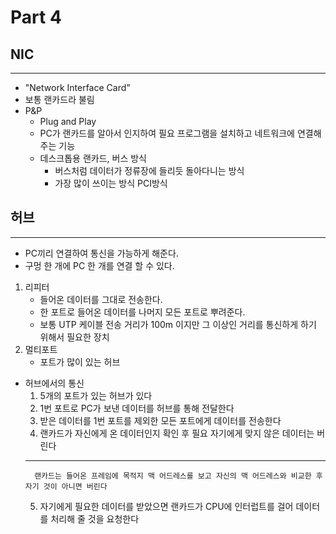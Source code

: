 # Part 4

## NIC
---
  - "Network Interface Card"
  - 보통 랜카드라 불림
  - P&P
    - Plug and Play
    - PC가 랜카드를 알아서 인지하여 필요 프로그램을 설치하고 네트워크에 연결해주는 기능
    - 데스크톱용 랜카드, 버스 방식
      - 버스처럼 데이터가 정류장에 들리듯 돌아다니는 방식
      - 가장 많이 쓰이는 방식 PCI방식
<!-- 91p.g. -->

## 허브
---
  - PC끼리 연결하여 통신을 가능하게 해준다.
  - 구멍 한 개에 PC 한 개를 연결 할 수 있다.
1. 리피터
   - 들어온 데이터를 그대로 전송한다.
   - 한 포트로 들어온 데이터를 나머지 모든 포트로 뿌려준다.
   - 보통 UTP 케이블 전송 거리가 100m 이지만 그 이상인 거리를 통신하게 하기 위해서 필요한 장치
2. 멀티포트
   - 포트가 많이 있는 허브

- 허브에서의 통신
   1. 5개의 포트가 있는 허브가 있다
   2. 1번 포트로 PC가 보낸 데이터를 허브를 통해 전달한다
   3. 받은 데이터를 1번 포트를 제외한 모든 포트에게 데이터를 전송한다
   4. 랜카드가 자신에게 온 데이터인지 확인 후 필요 자기에게 맞지 않은 데이터는 버린다
    ---
        랜카드는 들어온 프레임에 목적지 맥 어드레스를 보고 자신의 맥 어드레스와 비교한 후 자기 것이 아니면 버린다
   5. 자기에게 필요한 데이터를 받았으면 랜카드가 CPU에 인터럽트를 걸어 데이터를 처리해 줄 것을 요청한다

<!-- 96p.g. -->

